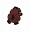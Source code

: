<img src="https://github.com/Comp0te/Comp0te/blob/master/817326202.gif?raw=true" alt="Идущий Винни-Пух">
